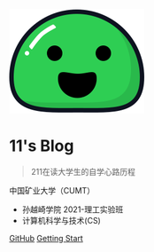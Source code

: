 <!-- _coverpage.md -->

![](Files/icon.svg)
# 11's Blog

> 211在读大学生的自学心路历程

 中国矿业大学（CUMT）
- 孙越崎学院 2021-理工实验班
- 计算机科学与技术(CS)


[GitHub](https://github.com/TianyaoZhao)
[Getting Start](/README.md)



